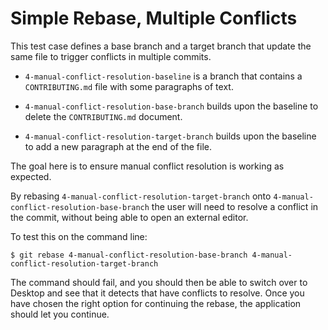 # Simple Rebase, Multiple Conflicts

This test case defines a base branch and a target branch that update the same file to trigger conflicts in multiple commits.

 - `4-manual-conflict-resolution-baseline` is a branch that contains a `CONTRIBUTING.md` file with some paragraphs of text.

 - `4-manual-conflict-resolution-base-branch` builds upon the baseline to delete the `CONTRIBUTING.md` document.

 - `4-manual-conflict-resolution-target-branch` builds upon the baseline to add a new paragraph at the end of the file.

The goal here is to ensure manual conflict resolution is working as expected.

By rebasing `4-manual-conflict-resolution-target-branch` onto `4-manual-conflict-resolution-base-branch` the user will need to resolve a conflict in the commit, without being able to open an external editor.

To test this on the command line:

```shellsesssion
$ git rebase 4-manual-conflict-resolution-base-branch 4-manual-conflict-resolution-target-branch
```

The command should fail, and you should then be able to switch over to Desktop and see that it  detects that have conflicts to resolve. Once you have chosen the right option for continuing the rebase, the application should let you continue.
